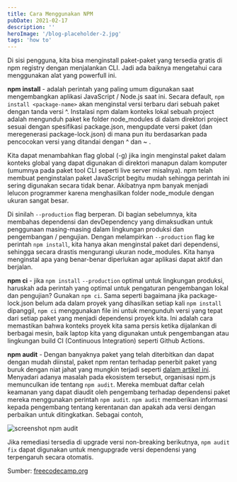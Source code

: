 ```yaml
---
title: Cara Menggunakan NPM
pubDate: 2021-02-17
description: ''
heroImage: '/blog-placeholder-2.jpg'
tags: 'how to'
---
```


Di sisi pengguna, kita bisa menginstall paket-paket yang tersedia gratis di npm registry dengan menjalankan CLI. Jadi ada baiknya mengetahui cara menggunakan alat yang powerfull ini.

**npm install** - adalah perintah yang paling umum digunakan saat mengembangkan aplikasi JavaScript / Node.js saat ini. Secara default, `npm install <package-name>` akan menginstal versi terbaru dari sebuah paket dengan tanda versi ^. Instalasi npm dalam konteks lokal sebuah project adalah mengunduh paket ke folder node_modules di dalam direktori project sesuai dengan spesifikasi package.json, mengupdate versi paket (dan meregenerasi package-lock.json) di mana pun itu berdasarkan pada pencocokan versi yang ditandai dengan ^ dan ~ .

Kita dapat menambahkan flag global (-g) jika ingin menginstal paket dalam konteks global yang dapat digunakan di direktori manapun dalam komputer (umumnya pada paket tool CLI seperti live server misalnya). npm telah membuat penginstalan paket JavaScript begitu mudah sehingga perintah ini sering digunakan secara tidak benar. Akibatnya npm banyak menjadi lelucon programmer karena menghasilkan folder node_module dengan ukuran sangat besar.

Di sinilah `--production` flag berperan. Di bagian sebelumnya, kita membahas dependensi dan devDependency yang dimaksudkan untuk penggunaan masing-masing dalam lingkungan produksi dan pengembangan / pengujian. Dengan melampirkan `--production` flag ke perintah `npm install`, kita hanya akan menginstal paket dari dependensi, sehingga secara drastis mengurangi ukuran node_modules. Kita hanya menginstal apa yang benar-benar diperlukan agar aplikasi dapat aktif dan berjalan.

**npm ci** - jika `npm install` `--production` optimal untuk lingkungan produksi, haruskah ada perintah yang optimal untuk pengaturan pengembangan lokal dan pengujian? Gunakan `npm ci`. Sama seperti bagaimana jika package-lock.json belum ada dalam proyek yang dihasilkan setiap kali `npm install` dipanggil, `npm ci` menggunakan file ini untuk mengunduh versi yang tepat dari setiap paket yang menjadi dependensi proyek kita. Ini adalah cara memastikan bahwa konteks proyek kita sama persis ketika dijalankan di berbagai mesin, baik laptop kita yang digunakan untuk pengembangan atau lingkungan build CI (Continuous Integration) seperti Github Actions.

**npm audit** - Dengan banyaknya paket yang telah diterbitkan dan dapat dengan mudah diinstal, paket npm rentan terhadap penerbit paket yang buruk dengan niat jahat yang mungkin terjadi seperti [dalam artikel ini](https://jsoverson.medium.com/how-two-malicious-npm-packages-targeted-sabotaged-one-other-fed7199099c8). Menyadari adanya masalah pada ekosistem tersebut, organisasi npm.js memunculkan ide tentang `npm audit`. Mereka membuat daftar celah keamanan yang dapat diaudit oleh pengembang terhadap dependensi paket mereka menggunakan perintah `npm audit`. `npm audit` memberikan informasi kepada pengembang tentang kerentanan dan apakah ada versi dengan perbaikan untuk ditingkatkan. Sebagai contoh,

![screenshot npm audit](https://www.freecodecamp.org/news/content/images/2020/06/npm-audit-result.png)

Jika remediasi tersedia di upgrade versi non-breaking berikutnya, `npm audit fix` dapat digunakan untuk mengupgrade versi dependensi yang terpengaruh secara otomatis.

Sumber: [freecodecamp.org](https://www.freecodecamp.org/news/what-is-npm-a-node-package-manager-tutorial-for-beginners/)
